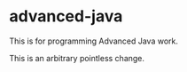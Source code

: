 # advanced-java
This is for programming Advanced Java work.


This is an arbitrary pointless change.